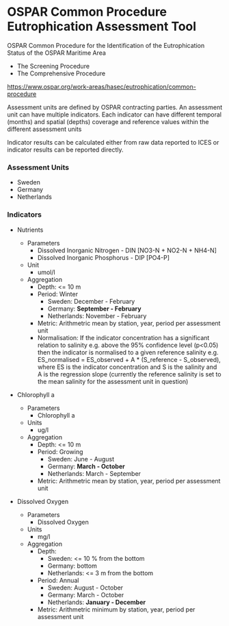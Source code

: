 # OSPAR Common Procedure Eutrophication Assessment Tool

OSPAR Common Procedure for the Identification of the Eutrophication Status of the OSPAR Maritime Area

- The Screening Procedure
- The Comprehensive Procedure
  
<https://www.ospar.org/work-areas/hasec/eutrophication/common-procedure>

Assessment units are defined by OSPAR contracting parties. An assessment unit can have multiple indicators. Each indicator can have different temporal (months) and spatial (depths) coverage and reference values within the different assessment units

Indicator results can be calculated either from raw data reported to ICES or indicator results can be reported directly. 

### Assessment Units

- Sweden
- Germany
- Netherlands

### Indicators

- Nutrients
  - Parameters
    - Dissolved Inorganic Nitrogen - DIN [NO3-N + NO2-N + NH4-N]
    - Dissolved Inorganic Phosphorus - DIP [PO4-P]
  - Unit
    - umol/l
  - Aggregation
    - Depth: <= 10 m
    - Period: Winter
      - Sweden: December - February
      - Germany: **September - February**
      - Netherlands: November - February
    - Metric: Arithmetric mean by station, year, period per assessment unit
    - Normalisation: If the indicator concentration has a significant relation to salinity e.g. above the 95% confidence level (p<0.05) then the indicator is normalised to a given reference salinity e.g. ES_normalised = ES_observed + A * (S_reference - S_observed), where ES is the indicator concentration and S is the salinity and A is the regression slope (currently the reference salinity is set to the mean salinity for the assessment unit in question)

- Chlorophyll a
  - Parameters
    - Chlorophyll a
  - Units
    - ug/l
  - Aggregation
    - Depth: <= 10 m
    - Period: Growing
      - Sweden: June - August
      - Germany: **March - October**
      - Netherlands: March - September
    - Metric: Arithmetric mean by station, year, period per assessment unit

- Dissolved Oxygen
  - Parameters
    - Dissolved Oxygen
  - Units
    - mg/l
  - Aggregation
    - Depth:
      - Sweden: <= 10 % from the bottom
      - Germany: bottom
      - Netherlands: <= 3 m from the bottom
    - Period: Annual
      - Sweden: August - October
      - Germany: March - October
      - Netherlands: **January - December**
    - Metric: Arithmetric minimum by station, year, period per assessment unit
